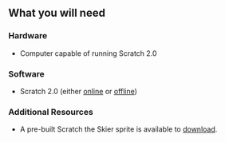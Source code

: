 ## What you will need

### Hardware

+ Computer capable of running Scratch 2.0

### Software

+ Scratch 2.0 (either [online](http://jumpto.cc/scratch-on) or [offline](http://jumpto.cc/scratch-off))

### Additional Resources

+ A pre-built Scratch the Skier sprite is available to [download](resources/skiing_cat.sprite2).

